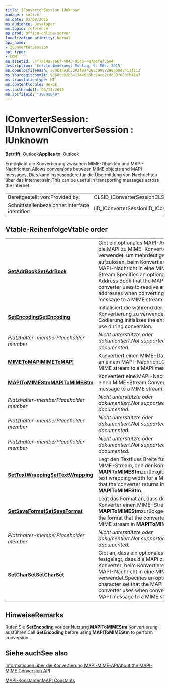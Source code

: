```yaml
---
title: IConverterSession IUnknown
manager: soliver
ms.date: 03/09/2015
ms.audience: Developer
ms.topic: reference
ms.prod: office-online-server
localization_priority: Normal
api_name:
- IConverterSession
api_type:
- COM
ms.assetid: 24f7a14a-aa6f-4045-054b-4a7aefef25e4
description: 'Letzte �nderung: Montag, 9. M�rz 2015'
ms.openlocfilehash: a89b1a93b2b03f97426a3988739e9b0d8411f113
ms.sourcegitcommit: 9d60cd82b5413446e5bc8ace2cd689f683fb41a7
ms.translationtype: MT
ms.contentlocale: de-DE
ms.lasthandoff: 06/11/2018
ms.locfileid: "19792049"
---
```

# <a name="iconvertersession--iunknown"></a><span data-ttu-id="20c78-103">IConverterSession: IUnknown</span><span class="sxs-lookup"><span data-stu-id="20c78-103">IConverterSession : IUnknown</span></span>

  
  
<span data-ttu-id="20c78-104">**Betrifft**: Outlook</span><span class="sxs-lookup"><span data-stu-id="20c78-104">**Applies to**: Outlook</span></span> 
  
<span data-ttu-id="20c78-105">Ermöglicht die Konvertierung zwischen MIME-Objekten und MAPI-Nachrichten.</span><span class="sxs-lookup"><span data-stu-id="20c78-105">Allows conversions between MIME objects and MAPI messages.</span></span> <span data-ttu-id="20c78-106">Dies kann insbesondere für die Übermittlung von Nachrichten über das Internet sein.</span><span class="sxs-lookup"><span data-stu-id="20c78-106">This can be useful in transporting messages across the Internet.</span></span>
  
|||
|:-----|:-----|
|<span data-ttu-id="20c78-107">Bereitgestellt von:</span><span class="sxs-lookup"><span data-stu-id="20c78-107">Provided by:</span></span>  <br/> |<span data-ttu-id="20c78-108">CLSID_IConverterSession</span><span class="sxs-lookup"><span data-stu-id="20c78-108">CLSID_IConverterSession</span></span>  <br/> |
|<span data-ttu-id="20c78-109">Schnittstellenbezeichner:</span><span class="sxs-lookup"><span data-stu-id="20c78-109">Interface identifier:</span></span>  <br/> |<span data-ttu-id="20c78-110">IID_IConverterSession</span><span class="sxs-lookup"><span data-stu-id="20c78-110">IID_IConverterSession</span></span>  <br/> |
   
## <a name="vtable-order"></a><span data-ttu-id="20c78-111">Vtable-Reihenfolge</span><span class="sxs-lookup"><span data-stu-id="20c78-111">Vtable order</span></span>

|||
|:-----|:-----|
|<span data-ttu-id="20c78-112">**[SetAdrBook](iconvertersession-setadrbook.md)**</span><span class="sxs-lookup"><span data-stu-id="20c78-112">**[SetAdrBook](iconvertersession-setadrbook.md)**</span></span> <br/> |<span data-ttu-id="20c78-113">Gibt ein optionales MAPI-Adressbuch, die MAPI zu MIME-Konverter verwendet, um mehrdeutige Adressen aufzulösen, beim Konvertieren einer MAPI-Nachricht in eine MIME-Stream.</span><span class="sxs-lookup"><span data-stu-id="20c78-113">Specifies an optional MAPI Address Book that the MAPI to MIME converter uses to resolve ambiguous addresses when converting a MAPI message to a MIME stream.</span></span>  <br/> |
|<span data-ttu-id="20c78-114">**[SetEncoding](iconvertersession-setencoding.md)**</span><span class="sxs-lookup"><span data-stu-id="20c78-114">**[SetEncoding](iconvertersession-setencoding.md)**</span></span> <br/> |<span data-ttu-id="20c78-115">Initialisiert die während der Konvertierung zu verwendende Codierung.</span><span class="sxs-lookup"><span data-stu-id="20c78-115">Initializes the encoding to use during conversion.</span></span>  <br/> |
| <span data-ttu-id="20c78-116">*Platzhalter-member*</span><span class="sxs-lookup"><span data-stu-id="20c78-116">*Placeholder member*</span></span>  <br/> | <span data-ttu-id="20c78-117">*Nicht unterstützte oder dokumentiert.*</span><span class="sxs-lookup"><span data-stu-id="20c78-117">*Not supported or documented.*</span></span>  <br/> |
|<span data-ttu-id="20c78-118">**[MIMEToMAPI](iconvertersession-mimetomapi.md)**</span><span class="sxs-lookup"><span data-stu-id="20c78-118">**[MIMEToMAPI](iconvertersession-mimetomapi.md)**</span></span> <br/> |<span data-ttu-id="20c78-119">Konvertiert einen MIME-Datenstrom an einem MAPI-Nachricht.</span><span class="sxs-lookup"><span data-stu-id="20c78-119">Converts a MIME stream to a MAPI message.</span></span>  <br/> |
|<span data-ttu-id="20c78-120">**[MAPIToMIMEStm](iconvertersession-mapitomimestm.md)**</span><span class="sxs-lookup"><span data-stu-id="20c78-120">**[MAPIToMIMEStm](iconvertersession-mapitomimestm.md)**</span></span> <br/> |<span data-ttu-id="20c78-121">Konvertiert eine MAPI-Nachricht in einen MIME-Stream.</span><span class="sxs-lookup"><span data-stu-id="20c78-121">Converts a MAPI message to a MIME stream.</span></span>  <br/> |
| <span data-ttu-id="20c78-122">*Platzhalter-member*</span><span class="sxs-lookup"><span data-stu-id="20c78-122">*Placeholder member*</span></span>  <br/> | <span data-ttu-id="20c78-123">*Nicht unterstützte oder dokumentiert.*</span><span class="sxs-lookup"><span data-stu-id="20c78-123">*Not supported or documented.*</span></span>  <br/> |
| <span data-ttu-id="20c78-124">*Platzhalter-member*</span><span class="sxs-lookup"><span data-stu-id="20c78-124">*Placeholder member*</span></span>  <br/> | <span data-ttu-id="20c78-125">*Nicht unterstützte oder dokumentiert.*</span><span class="sxs-lookup"><span data-stu-id="20c78-125">*Not supported or documented.*</span></span>  <br/> |
| <span data-ttu-id="20c78-126">*Platzhalter-member*</span><span class="sxs-lookup"><span data-stu-id="20c78-126">*Placeholder member*</span></span>  <br/> | <span data-ttu-id="20c78-127">*Nicht unterstützte oder dokumentiert.*</span><span class="sxs-lookup"><span data-stu-id="20c78-127">*Not supported or documented.*</span></span>  <br/> |
|<span data-ttu-id="20c78-128">**[SetTextWrapping](iconvertersession-settextwrapping.md)**</span><span class="sxs-lookup"><span data-stu-id="20c78-128">**[SetTextWrapping](iconvertersession-settextwrapping.md)**</span></span> <br/> |<span data-ttu-id="20c78-129">Legt den Textfluss Breite für einen MIME-Stream, den der Konverter in **MAPIToMIMEStm**zurückgibt.</span><span class="sxs-lookup"><span data-stu-id="20c78-129">Sets the text wrapping width for a MIME stream that the converter returns in **MAPIToMIMEStm**.</span></span>  <br/> |
|<span data-ttu-id="20c78-130">**[SetSaveFormat](iconvertersession-setsaveformat.md)**</span><span class="sxs-lookup"><span data-stu-id="20c78-130">**[SetSaveFormat](iconvertersession-setsaveformat.md)**</span></span> <br/> |<span data-ttu-id="20c78-131">Legt das Format an, dass der Konverter einen MIME-Stream in **MAPIToMIMEStm**zurückgegeben.</span><span class="sxs-lookup"><span data-stu-id="20c78-131">Sets the format that the converter returns a MIME stream in **MAPIToMIMEStm**.</span></span>  <br/> |
| <span data-ttu-id="20c78-132">*Platzhalter-member*</span><span class="sxs-lookup"><span data-stu-id="20c78-132">*Placeholder member*</span></span>  <br/> | <span data-ttu-id="20c78-133">*Nicht unterstützte oder dokumentiert.*</span><span class="sxs-lookup"><span data-stu-id="20c78-133">*Not supported or documented.*</span></span>  <br/> |
|<span data-ttu-id="20c78-134">**[SetCharSet](iconvertersession-setcharset.md)**</span><span class="sxs-lookup"><span data-stu-id="20c78-134">**[SetCharSet](iconvertersession-setcharset.md)**</span></span> <br/> |<span data-ttu-id="20c78-135">Gibt an, dass ein optionales Zeichen festgelegt, dass die MAPI zu MIME-Konverter, beim Konvertieren einer MAPI-Nachricht in eine MIME-Stream verwendet.</span><span class="sxs-lookup"><span data-stu-id="20c78-135">Specifies an optional character set that the MAPI to MIME converter uses when converting a MAPI message to a MIME stream.</span></span>  <br/> |
   
## <a name="remarks"></a><span data-ttu-id="20c78-136">Hinweise</span><span class="sxs-lookup"><span data-stu-id="20c78-136">Remarks</span></span>

<span data-ttu-id="20c78-137">Rufen Sie **SetEncoding** vor der Nutzung **MAPIToMIMEStm** Konvertierung ausführen.</span><span class="sxs-lookup"><span data-stu-id="20c78-137">Call **SetEncoding** before using **MAPIToMIMEStm** to perform conversion.</span></span> 
  
## <a name="see-also"></a><span data-ttu-id="20c78-138">Siehe auch</span><span class="sxs-lookup"><span data-stu-id="20c78-138">See also</span></span>



[<span data-ttu-id="20c78-139">Informationen über die Konvertierung MAPI-MIME-API</span><span class="sxs-lookup"><span data-stu-id="20c78-139">About the MAPI-MIME Conversion API</span></span>](about-the-mapi-mime-conversion-api.md)
  
[<span data-ttu-id="20c78-140">MAPI-Konstanten</span><span class="sxs-lookup"><span data-stu-id="20c78-140">MAPI Constants</span></span>](mapi-constants.md)

